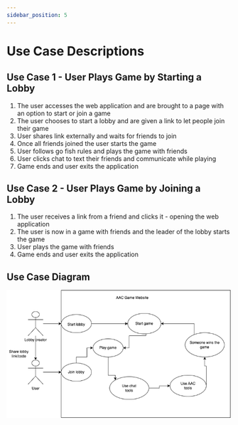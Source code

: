 ```yaml
---
sidebar_position: 5
---
```


# Use Case Descriptions
## Use Case 1 - User Plays Game by Starting a Lobby
1. The user accesses the web application and are brought to a page with an option to start or join a game
2. The user chooses to start a lobby and are given a link to let people join their game
3. User shares link externally and waits for friends to join 
4. Once all friends joined the user starts the game 
5. User follows go fish rules and plays the game with friends 
6. User clicks chat to text their friends and communicate while playing 
7. Game ends and user exits the application

## Use Case 2 - User Plays Game by Joining a Lobby
1. The user receives a link from a friend and clicks it - opening the web application 
2. The user is now in a game with friends and the leader of the lobby starts the game 
3. User plays the game with friends 
4. Game ends and user exits the application 

## Use Case Diagram
![Use Case Diagram](../../static/img/Usecase.drawio.png)


